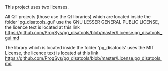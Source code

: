 This project uses two licenses. 

All QT projects (those use the Qt libraries) which are located inside the folder 'pg_disatools_gui' use the GNU LESSER GENERAL PUBLIC LICENSE, 
the licence text is located at this link https://github.com/ProgSys/pg_disatools/blob/master/License.pg_disatools_gui.md

The library which is located inside the folder 'pg_disatools' uses the MIT License,
the licence text is located at this link https://github.com/ProgSys/pg_disatools/blob/master/License.pg_disatools.md
